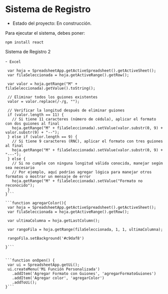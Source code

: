 <h1> Sistema de Registro</h1>

- Estado del proyecto: En construcción.

Para ejecutar el sistema, debes poner: 

```npm install react```

Sistema de Registro 2



-``` Excel```

 ``` function agregarFormatoGuiones() {
  var hoja = SpreadsheetApp.getActiveSpreadsheet().getActiveSheet();
  var filaSeleccionada = hoja.getActiveRange().getRow();
  
  var valor = hoja.getRange("M" + filaSeleccionada).getValue().toString();
  
  // Eliminar todos los guiones existentes
  valor = valor.replace(/-/g, "");

  // Verificar la longitud después de eliminar guiones
  if (valor.length == 11) {
    // Si tiene 11 caracteres (número de cédula), aplicar el formato con dos guiones al final
    hoja.getRange("M" + filaSeleccionada).setValue(valor.substr(0, 9) + valor.substr(9) + "--");
  } else if (valor.length == 9) {
    // Si tiene 9 caracteres (RNC), aplicar el formato con tres guiones al final
    hoja.getRange("M" + filaSeleccionada).setValue(valor.substr(0, 9) + "---");
  } else {
    // Si no cumple con ninguna longitud válida conocida, manejar según sea necesario
    // Por ejemplo, aquí podrías agregar lógica para manejar otros formatos o mostrar un mensaje de error
    hoja.getRange("M" + filaSeleccionada).setValue("Formato no reconocido");
  }
}```

```function agregarColor(){
  var hoja = SpreadsheetApp.getActiveSpreadsheet().getActiveSheet();
  var filaSeleccionada = hoja.getActiveRange().getRow();

  var ultimaColumna = hoja.getLastColumn(); 
  
  var rangoFila = hoja.getRange(filaSeleccionada, 1, 1, ultimaColumna); 

  rangoFila.setBackground('#c9daf8')

}```


```function onOpen() {
  var ui = SpreadsheetApp.getUi();
  ui.createMenu('Mi Función Personalizada')
    .addItem('Agregar Formato con Guiones', 'agregarFormatoGuiones')
    .addItem('Agregar color', 'agregarColor')
    .addToUi();
}```
